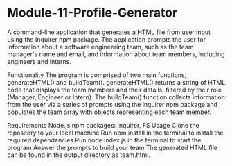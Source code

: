# Module-11-Profile-Generator
A command-line application that generates a HTML file from user input using the Inquirer npm package. The application prompts the user for information about a software engineering team, such as the team manager's name and email, and information about team members, including engineers and interns.

Functionality
The program is comprised of two main functions, generateHTML() and buildTeam(). generateHTML() returns a string of HTML code that displays the team members and their details, filtered by their role (Manager, Engineer or Intern). The buildTeam() function collects information from the user via a series of prompts using the inquirer npm package and populates the team array with objects representing each team member.

Requirements
Node.js
npm packages: Inquirer, FS
Usage
Clone the repository to your local machine
Run npm install in the terminal to install the required dependencies
Run node index.js in the terminal to start the program
Answer the prompts to build your team
The generated HTML file can be found in the output directory as team.html.
